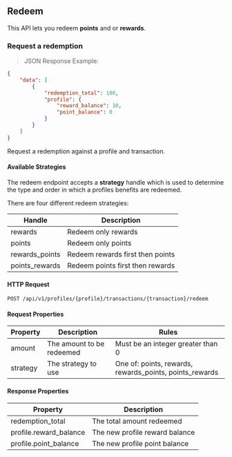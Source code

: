 ## Redeem

This API lets you redeem **points** and or **rewards**.

### Request a redemption

> JSON Response Example:
                
```json
{
    "data": [
        {
            "redemption_total": 100,
            "profile": {
                "reward_balance": 10,
                "point_balance": 0
            }
        }
    ]
}
```

Request a redemption against a profile and transaction.

#### Available Strategies

The redeem endpoint accepts a **strategy** handle which is used to determine the type and order in which
a profiles benefits are redeemed.

There are four different redeem strategies:

| Handle                  | Description                      |
|-------------------------|----------------------------------|
| rewards                 | Redeem only rewards              |
| points                  | Redeem only points               |
| rewards_points          | Redeem rewards first then points |         
| points_rewards          | Redeem points first then rewards | 

#### HTTP Request

`POST /api/v1/profiles/{profile}/transactions/{transaction}/redeem`

#### Request Properties

| Property               | Description                   | Rules                                                       |
|-------------------------|-------------------------------|-------------------------------------------------------------|
| amount                  | The amount to be redeemed     | Must be an integer greater than 0                           |
| strategy                | The strategy to use           | One of: points, rewards, rewards_points, points_rewards     |

#### Response Properties

| Property               | Description                    |
|-------------------------|--------------------------------|
| redemption_total        | The total amount redeemed      |
| profile.reward_balance  | The new profile reward balance |
| profile.point_balance   | The new profile point balance  |